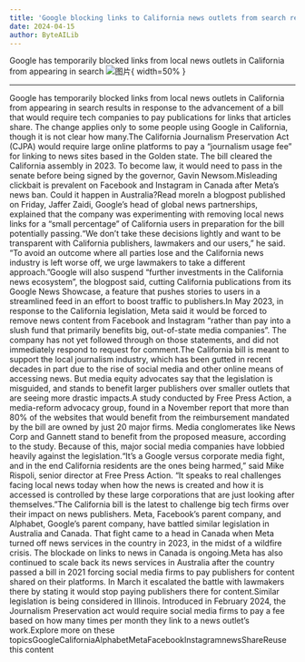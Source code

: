 ```yaml
---
title: 'Google blocking links to California news outlets from search results'
date: 2024-04-15
author: ByteAILib
---
```


Google has temporarily blocked links from local news outlets in California from appearing in search 
![图片](https://i.guim.co.uk/img/media/fc1113851974e4c2c5f33270bdd5efd1d6f17f80/799_562_5201_3121/master/5201.jpg){ width=50% }

---
Google has temporarily blocked links from local news outlets in California from appearing in search results in response to the advancement of a bill that would require tech companies to pay publications for links that articles share. The change applies only to some people using Google in California, though it is not clear how many.The California Journalism Preservation Act (CJPA) would require large online platforms to pay a “journalism usage fee” for linking to news sites based in the Golden state. The bill cleared the California assembly in 2023. To become law, it would need to pass in the senate before being signed by the governor, Gavin Newsom.Misleading clickbait is prevalent on Facebook and Instagram in Canada after Meta’s news ban. Could it happen in Australia?Read moreIn a blogpost published on Friday, Jaffer Zaidi, Google’s head of global news partnerships, explained that the company was experimenting with removing local news links for a “small percentage” of California users in preparation for the bill potentially passing.“We don’t take these decisions lightly and want to be transparent with California publishers, lawmakers and our users,” he said. “To avoid an outcome where all parties lose and the California news industry is left worse off, we urge lawmakers to take a different approach.”Google will also suspend “further investments in the California news ecosystem”, the blogpost said, cutting California publications from its Google News Showcase, a feature that pushes stories to users in a streamlined feed in an effort to boost traffic to publishers.In May 2023, in response to the California legislation, Meta said it would be forced to remove news content from Facebook and Instagram “rather than pay into a slush fund that primarily benefits big, out-of-state media companies”. The company has not yet followed through on those statements, and did not immediately respond to request for comment.The California bill is meant to support the local journalism industry, which has been gutted in recent decades in part due to the rise of social media and other online means of accessing news. But media equity advocates say that the legislation is misguided, and stands to benefit larger publishers over smaller outlets that are seeing more drastic impacts.A study conducted by Free Press Action, a media-reform advocacy group, found in a November report that more than 80% of the websites that would benefit from the reimbursement mandated by the bill are owned by just 20 major firms. Media conglomerates like News Corp and Gannett stand to benefit from the proposed measure, according to the study. Because of this, major social media companies have lobbied heavily against the legislation.“It’s a Google versus corporate media fight, and in the end California residents are the ones being harmed,” said Mike Rispoli, senior director at Free Press Action. “It speaks to real challenges facing local news today when how the news is created and how it is accessed is controlled by these large corporations that are just looking after themselves.”The California bill is the latest to challenge big tech firms over their impact on news publishers. Meta, Facebook’s parent company, and Alphabet, Google’s parent company, have battled similar legislation in Australia and Canada. That fight came to a head in Canada when Meta turned off news services in the country in 2023, in the midst of a wildfire crisis. The blockade on links to news in Canada is ongoing.Meta has also continued to scale back its news services in Australia after the country passed a bill in 2021 forcing social media firms to pay publishers for content shared on their platforms. In March it escalated the battle with lawmakers there by stating it would stop paying publishers there for content.Similar legislation is being considered in Illinois. Introduced in February 2024, the Journalism Preservation act would require social media firms to pay a fee based on how many times per month they link to a news outlet’s work.Explore more on these topicsGoogleCaliforniaAlphabetMetaFacebookInstagramnewsShareReuse this content